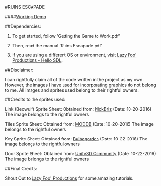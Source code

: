#RUINS ESCAPADE

####[Working Demo](https://youtu.be/56loejYyuwU)

##Dependencies:

1. To get started, follow 'Getting the Game to Work.pdf'

2. Then, read the manual 'Ruins Escapade.pdf'

3. If you are using a different OS or environment, visit [Lazy Foo' Productions - Hello SDL](http://lazyfoo.net/tutorials/SDL/01_hello_SDL/index.php).

##Disclaimer:

I can rightfully claim all of the code written in the project as my own.
However, the images I have used for incorporating graphics do not belong to me.
All images and sprites used belong to their rightful owners.

##Credits to the sprites used:

Link (Beowulf) Sprite Sheet:
	Obtained from: [NickBriz](http://www.nickbriz.com/gameon/2b.html) (Date: 10-20-2016)
	The image belongs to the rightful owners

Tiles Sprite Sheet:
	Obtained from: [MODDB](http://www.moddb.com/games/chesslike-adventures-in-chess/images/tile-themes-sprite-sheet) (Date: 10-20-2016)
	The image belongs to the rightful owners

Key Sprite Sheet:
	Obtained from: [Bulbagarden](http://archives.bulbagarden.net/w/index.php?title=Special%3ASearch&search=key+sprite&go=Go) (Date: 10-22-2016)
	The image belongs to the rightful owners

Door Sprite Sheet:
	Obtained from: [Unity3D Community](http://forum.unity3d.com/threads/wip-2d-modular-medieval-asset-package.257397/) (Date: 10-22-2016)
	The image belongs to the rightful owners

##Final Credits:

Shout Out to [Lazy Foo' Productions](http://www.lazyfoo.net) for some amazing tutorials.

